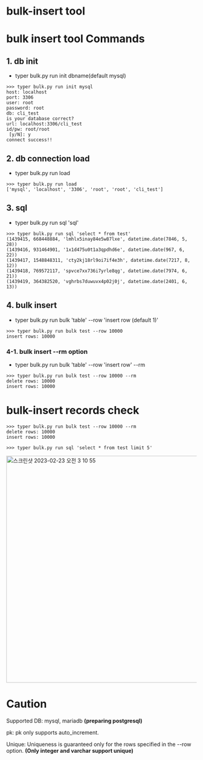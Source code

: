 # bulk-insert tool

# bulk insert tool Commands

## 1. db init
  - typer bulk.py run init dbname(default mysql)
```
>>> typer bulk.py run init mysql
host: localhost
port: 3306
user: root
password: root
db: cli_test
is your database correct?
url: localhost:3306/cli_test
id/pw: root/root
 [y/N]: y
connect success!!
```

## 2. db connection load
  - typer bulk.py run load
 ```
 >>> typer bulk.py run load
 ['mysql', 'localhost', '3306', 'root', 'root', 'cli_test']
 ```
 
## 3. sql
  - typer bulk.py run sql 'sql'
```
>>> typer bulk.py run sql 'select * from test'
(1439415, 668448884, 'lmhlx5inay84e5w87lxe', datetime.date(7846, 5, 28))
(1439416, 931464901, '1x1d475u0t1a3qpdhd6e', datetime.date(967, 6, 22))
(1439417, 1548848311, 'cty2kj18rl9oi7if4e3h', datetime.date(7217, 8, 12))
(1439418, 769572117, 'spvce7xx736i7yrle8qg', datetime.date(7974, 6, 21))
(1439419, 364382520, 'vghrbs7duwuvx4p02j0j', datetime.date(2401, 6, 13))
```

## 4. bulk insert
  - typer bulk.py run bulk 'table' --row 'insert row (default 1)'
```
>>> typer bulk.py run bulk test --row 10000
insert rows: 10000
```

### 4-1. bulk insert --rm option
  - typer bulk.py run bulk 'table' --row 'insert row' --rm
```
>>> typer bulk.py run bulk test --row 10000 --rm
delete rows: 10000
insert rows: 10000
```

# bulk-insert records check
```
>>> typer bulk.py run bulk test --row 10000 --rm
delete rows: 10000
insert rows: 10000

>>> typer bulk.py run sql 'select * from test limit 5'
```
<img width="599" alt="스크린샷 2023-02-23 오전 3 10 55" src="https://user-images.githubusercontent.com/72899707/220718366-e8d10320-b903-40a4-966e-be2ba86d5e0b.png">

# Caution

Supported DB: mysql, mariadb __(preparing postgresql)__

pk: pk only supports auto_increment.

Unique: Uniqueness is guaranteed only for the rows specified in the --row option. __(Only integer and varchar support unique)__
